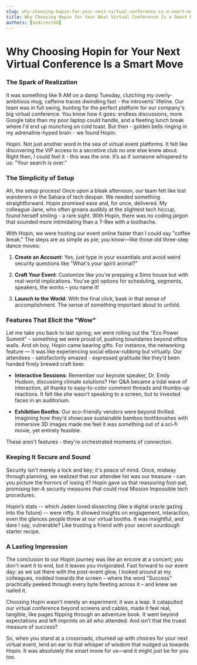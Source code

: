 ```yaml
---
slug: why-choosing-hopin-for-your-next-virtual-conference-is-a-smart-move
title: Why Choosing Hopin for Your Next Virtual Conference Is a Smart Move
authors: [undirected]
---
```



# Why Choosing Hopin for Your Next Virtual Conference Is a Smart Move

### The Spark of Realization

It was something like 9 AM on a damp Tuesday, clutching my overly-ambitious mug, caffeine traces dwindling fast - the introverts’ lifeline. Our team was in full swing, hunting for the perfect platform for our company's big virtual conference. You know how it goes: endless discussions, more Google tabs than my poor laptop could handle, and a fleeting lunch break where I'd end up munching on cold toast. But then - golden bells ringing in my adrenaline-hyped brain - we found Hopin.

Hopin. Not just another word in the sea of virtual event platforms. It felt like discovering the VIP access to a secretive club no one else knew about. Right then, I could feel it - this was the one. It’s as if someone whispered to us: "Your search is over."

### The Simplicity of Setup

Ah, the setup process! Once upon a bleak afternoon, our team felt like lost wanderers in the Sahara of tech despair. We needed something straightforward. Hopin promised ease and, for once, delivered. My colleague Jane, who often groans audibly at the slightest tech hiccup, found herself smiling - a rare sight. With Hopin, there was no coding jargon that sounded more intimidating than a T-Rex with a toothache.

With Hopin, we were hosting our event online faster than I could say "coffee break." The steps are as simple as pie; you know—like those old three-step dance moves:

1. **Create an Account**: Yes, just type in your essentials and avoid weird security questions like "What's your spirit animal?"
   
2. **Craft Your Event**: Customize like you’re prepping a Sims house but with real-world implications. You’ve got options for scheduling, segments, speakers, the works – you name it!

3. **Launch to the World**: With the final click, bask in that sense of accomplishment. The sense of something important about to unfold.

### Features That Elicit the "Wow"

Let me take you back to last spring; we were rolling out the "Eco Power Summit" – something we were proud of, pushing boundaries beyond office walls. And oh boy, Hopin came bearing gifts. For instance, the networking feature — it was like experiencing social elbow-rubbing but virtually. Our attendees - satisfactorily amazed - expressed gratitude like they’d been handed finely brewed craft beer.

- **Interactive Sessions**: Remember our keynote speaker, Dr. Emily Hudson, discussing climate solutions? Her Q&A became a tidal wave of interaction, all thanks to easy-to-color comment threads and thumbs-up reactions. It felt like she wasn’t speaking to a screen, but to invested faces in an auditorium.

- **Exhibition Booths**: Our eco-friendly vendors were beyond thrilled. Imagining how they'd showcase sustainable bamboo toothbrushes with immersive 3D images made me feel it was something out of a sci-fi movie, yet entirely feasible.

These aren't features - they're orchestrated moments of connection.

### Keeping It Secure and Sound

Security isn't merely a lock and key; it's peace of mind. Once, midway through planning, we realized that our attendee list was our treasure - can you picture the horrors of losing it? Hopin gave us that reassuring foot-pat, promising tier-A security measures that could rival Mission Impossible tech procedures.

Hopin’s stats -- which Jaden loved dissecting (like a digital oracle gazing into the future) -- were nifty. It showed insights on engagement, interaction, even the glances people threw at our virtual booths. It was insightful, and dare I say, vulnerable? Like trusting a friend with your secret sourdough starter recipe.

### A Lasting Impression

The conclusion to our Hopin journey was like an encore at a concert; you don't want it to end, but it leaves you invigorated. Fast forward to our event day: as we sat there with the post-event glow, I looked around at my colleagues, nodded towards the screen – where the word "Success" practically peeked through every byte fleeting across it – and knew we nailed it.

Choosing Hopin wasn't merely an experiment; it was a leap. It catapulted our virtual conference beyond screens and cables, made it feel real, tangible, like pages flipping through an adventure book. It went beyond expectations and left imprints on all who attended. And isn’t that the truest measure of success? 

So, when you stand at a crossroads, churned up with choices for your next virtual event, lend an ear to that whisper of wisdom that nudged us towards Hopin. It was absolutely the smart move for us—and it might just be for you too.